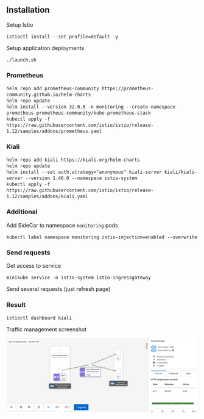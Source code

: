 ## Installation

Setup Istio

```shell
istioctl install --set profile=default -y
```

Setup application deployments
```shell
./launch.sh
```

### Prometheus

```shell
helm repo add prometheus-community https://prometheus-community.github.io/helm-charts
helm repo update
helm install --version 32.0.0 -n monitoring --create-namespace prometheus prometheus-community/kube-prometheus-stack
kubectl apply -f https://raw.githubusercontent.com/istio/istio/release-1.12/samples/addons/prometheus.yaml
```

### Kiali

```shell
helm repo add kiali https://kiali.org/helm-charts
helm repo update
helm install --set auth.strategy="anonymous" kiali-server kiali/kiali-server --version 1.46.0 --namespace istio-system
kubectl apply -f https://raw.githubusercontent.com/istio/istio/release-1.12/samples/addons/kiali.yaml
```

### Additional

Add SideCar to namespace `monitoring` pods

```shell
kubectl label namespace monitoring istio-injection=enabled --overwrite
```

### Send requests

Get access to service

```shell
minikube service -n istio-system istio-ingressgateway
```

Send several requests (just refresh page)

### Result

```shell
istioctl dashboard kiali
```

Traffic management screenshot

![](kiali-dashboard.png)